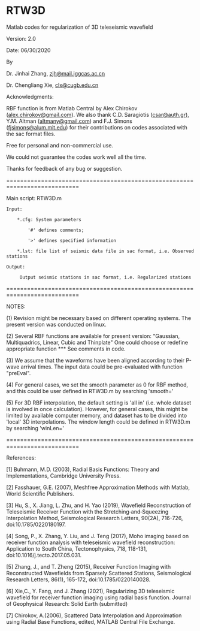 # RTW3D
Matlab codes for regularization of 3D teleseismic wavefield

Version: 2.0

Date: 06/30/2020

By

   Dr. Jinhai Zhang, zjh@mail.iggcas.ac.cn
   
   Dr. Chengliang Xie, clx@cugb.edu.cn

Acknowledgments:

   RBF function is from Matlab Central by Alex Chirokov (alex.chirokov@gmail.com). We also thank  C.D. Saragiotis (csar@auth.gr), Y.M. Altman (altmany@gmail.com) and F.J. Simons (fjsimons@alum.mit.edu) for their contributions on codes associated with the sac format files. 

Free for personal and non-commercial use.

We could not guarantee the codes work well all the time.

Thanks for feedback of any bug or suggestion.

===========================================================================

Main script: RTW3D.m

    Input:
    
        *.cfg: System parameters
        
            '#' defines comments;
            
            '>' defines specified information
            
        *.lst: file list of seismic data file in sac format, i.e. Observed stations
             
    Output:
    
         Output seismic stations in sac format, i.e. Regularized stations
             
===========================================================================

NOTES:

(1) Revision might be necessary based on different operating systems. The present version was conducted on linux.

(2) Several RBF functions are available for present version: 
    "Gaussian, Multiquadrics, Linear, Cubic and Thinplate"
    One could choose or redefine appropriate function
    *** See comments in code.

(3) We assume that the waveforms have been aligned according to their P-wave arrival times.
    The input data could be pre-evaluated with function "preEval".

(4) For general cases, we set the smooth parameter as 0 for RBF method, and this could be user defined in RTW3D.m by searching 'smooth='

(5) For 3D RBF interpolation, the default setting is 'all in' (i.e. whole dataset is involved in once calculation). However, for general cases, this might be limited by available computer memory, and dataset has to be divided into 'local' 3D interpolations. The window length could be defined in RTW3D.m by searching 'winLen='

===========================================================================

References:

[1] Buhmann, M.D. (2003), Radial Basis Functions: Theory and Implementations, Cambridge University Press.

[2] Fasshauer, G.E. (2007), Meshfree Approximation Methods with Matlab, World Scientific Publishers.

[3] Hu, S., X. Jiang, L. Zhu, and H. Yao (2019), Wavefield Reconstruction of Teleseismic Receiver Function with the Stretching‐and‐Squeezing Interpolation Method, Seismological Research Letters, 90(2A), 716-726, doi:10.1785/0220180197.

[4] Song, P., X. Zhang, Y. Liu, and J. Teng (2017), Moho imaging based on receiver function analysis with teleseismic wavefield reconstruction: Application to South China, Tectonophysics, 718, 118-131, doi:10.1016/j.tecto.2017.05.031.

[5] Zhang, J., and T. Zheng (2015), Receiver Function Imaging with Reconstructed Wavefields from Sparsely Scattered Stations, Seismological Research Letters, 86(1), 165-172, doi:10.1785/0220140028.

[6] Xie,C., Y. Fang, and J. Zhang (2021), Regularizing 3D teleseismic wavefield for receiver function imaging using radial basis function. Journal of Geophysical Research: Solid Earth (submitted)

[7] Chirokov, A.(2006), Scattered Data Interpolation and Approximation using Radial Base Functions, edited, MATLAB Central File Exchange.
